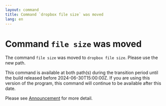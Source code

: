 ```yaml
---
layout: command
title: Command `dropbox file size` was moved
lang: en
---
```


# Command `file size` was moved

The command `file size` was moved to `dropbox file size`. Please use the new path.

This command is available at both path(s) during the transition period until the build released before 2024-06-30T15:00:00Z. If you are using this version of the program, this command will continue to be available after this date.

Please see [Announcement](https://github.com/watermint/toolbox/discussions/799) for more detail.


